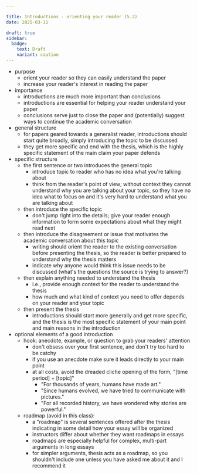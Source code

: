 ```yaml
---

title: Introductions - orienting your reader (5.2)
date: 2025-03-11

draft: true
sidebar:
  badge:
    text: Draft
    variant: caution
---
```


- purpose
	- orient your reader so they can easily understand the paper
	- increase your reader's interest in reading the paper
- importance
	- introductions are much more important than conclusions
	- introductions are essential for helping your reader understand your paper
	- conclusions serve just to close the paper and (potentially) suggest ways to continue the academic conversation
- general structure
	- for papers geared towards a generalist reader, introductions should start quite broadly, simply introducing the topic to be discussed
	- they get more specific and end with the thesis, which is the highly specific statement of the main claim your paper defends
- specific structure
	- the first sentence or two introduces the general topic
		- introduce topic to reader who has no idea what you're talking about
		- think from the reader's point of view; without context they cannot understand why you are talking about your topic, so they have no idea what to focus on and it's very hard to understand what you are talking about
	- then introduce the specific topic
		- don't jump right into the details; give your reader enough information to form some expectations about what they might read next
	- then introduce the disagreement or issue that motivates the academic conversation about this topic
		- writing should orient the reader to the existing conversation before presenting the thesis, so the reader is better prepared to understand why the thesis matters
		- indicate why anyone would think this issue needs to be discussed (what's the questions the source is trying to answer?)
	- then explain anything needed to understand the thesis
		- i.e., provide enough context for the reader to understand the thesis
		- how much and what kind of context you need to offer depends on your reader and your topic
	- then present the thesis
		- introductions should start more generally and get more specific, and the thesis is the most specific statement of your main point and main reasons in the introduction
- optional elements of a good introduction
	- hook: anecdote, example, or question to grab your readers' attention
		- don't obsess over your first sentence, and don't try too hard to be catchy
		- if you use an anecdote make sure it leads directly to your main point
		- at all costs, avoid the dreaded cliche opening of the form, "[time period] + [topic]"
			- "For thousands of years, humans have made art."
			- "Since humans evolved, we have tried to communicate with pictures."
			- "For all recorded history, we have wondered why stories are powerful."
	- roadmap (avoid in this class):
		- a "roadmap" is several sentences offered after the thesis indicating in some detail how your essay will be organized
		- instructors differ about whether they want roadmaps in essays
		- roadmaps are especially helpful for complex, multi-part arguments in long essays
		- for simpler arguments, thesis acts as a roadmap, so you shouldn't include one unless you have asked me about it and I recommend it
